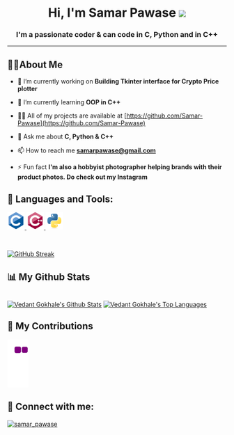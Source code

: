 <!-- <a href="#"><img width="100%" height="auto" src="" height="175px"/></a> -->

<h1 align="center">Hi, I'm Samar Pawase <img src="https://raw.githubusercontent.com/MartinHeinz/MartinHeinz/master/wave.gif" width="30px"></h1>
<h3 align="center">I'm a passionate coder & can code in C, Python and in C++</h3>

<hr>

## 🙋‍♂️**About Me**

- 🔭 I’m currently working on **Building Tkinter interface for Crypto Price plotter**

- 🌱 I’m currently learning **OOP in C++**

- 👨‍💻 All of my projects are available at [https://github.com/Samar-Pawase](https://github.com/Samar-Pawase)

- 💬 Ask me about **C, Python & C++**

- 📫 How to reach me **samarpawase@gmail.com**

- ⚡ Fun fact **I'm also a hobbyist photographer helping brands with their product photos. Do check out my Instagram**
  <br/>
## 🚀 Languages and Tools:</h3>
<p align="centre"> <a href="https://www.cprogramming.com/" target="_blank" rel="noreferrer"> <img src="https://raw.githubusercontent.com/devicons/devicon/master/icons/c/c-original.svg" alt="c" width="40" height="40"/> </a> <a href="https://www.w3schools.com/cpp/" target="_blank" rel="noreferrer"> <img src="https://raw.githubusercontent.com/devicons/devicon/master/icons/cplusplus/cplusplus-original.svg" alt="cplusplus" width="40" height="40"/> </a> <a href="https://www.python.org" target="_blank" rel="noreferrer"> <img src="https://raw.githubusercontent.com/devicons/devicon/master/icons/python/python-original.svg" alt="python" width="40" height="40"/> </a> </p>
<br/>

[![GitHub Streak](https://github-readme-streak-stats.herokuapp.com/?user=Samar-Pawase)](https://git.io/streak-stats)
  <br/>
## 📊 My Github Stats
  <br/>
    <a href="https://github.com/Samar-Pawase/github-readme-stats"><img alt="Vedant Gokhale's Github Stats" src="https://github-readme-stats.vercel.app/api?username=Samar-Pawase&show_icons=true&count_private=true&theme=react&hide_border=true&bg_color=0D1117" /></a>
  <a href="https://github.com/Samar-Pawase/github-readme-stats"><img alt="Vedant Gokhale's Top Languages" src="https://github-readme-stats.vercel.app/api/top-langs/?username=Samar-Pawase&langs_count=8&count_private=true&layout=compact&theme=react&hide_border=true&bg_color=0D1117" /></a>

 ## 🐍 My Contributions
![snake gif](https://github.com/Samar-Pawase/Samar-Pawase/blob/output/github-contribution-grid-snake.gif) 

## 🔗 Connect with me:</h3>
<p align="left">
<a href="https://instagram.com/samar_pawase" target="blank"><img align="center" src="https://raw.githubusercontent.com/rahuldkjain/github-profile-readme-generator/master/src/images/icons/Social/instagram.svg" alt="samar_pawase" height="30" width="40" /></a>
</p>

